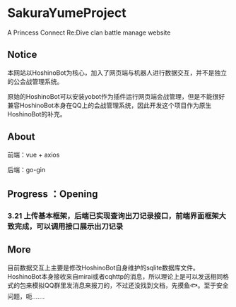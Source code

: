 # SakuraYumeProject
A Princess Connect Re:Dive clan battle manage website

## Notice

本网站以HoshinoBot为核心，加入了网页端与机器人进行数据交互，并不是独立的公会战管理系统。

原始的HoshinoBot可以安装yobot作为插件运行网页端会战管理，但是不能很好兼容HoshinoBot本身在QQ上的会战管理系统，因此开发这个项目作为原生HoshinoBot的补充。

## About

前端：vue + axios

后端：go-gin

## Progress ：Opening

### 3.21 上传基本框架，后端已实现查询出刀记录接口，前端界面框架大致完成，可以调用接口展示出刀记录

## More

目前数据交互上主要是修改HoshinoBot自身维护的sqlite数据库文件。HoshinoBot本身接收来自mirai或者cqhttp的消息，所以理论上是可以发送相同格式的包来模拟QQ群里发消息来报刀的，不过还没找到文档，先摸鱼🐟。至于安全问题，呃.......